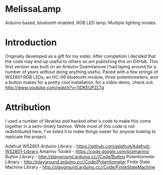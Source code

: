 MelissaLamp
===========

Arduino based, bluetooth enabled, RGB LED lamp. Multiple lighting modes.

Introduction
===========

Originally developed as a gift for my sister, After completion I decided that the code may end up useful to others so am publishing this on GitHub.
This first version was built on an Arduino Duemilanove I had laying around for a number of years without doing anything useful. Paired with a few strings of WS2801 RGB LEDs, an HC-06 bluetooth module, three potentiometers, and a button makes for a pretty cool installation. for a video demo, check out: http://www.youtube.com/watch?v=1iDKEUPZLTg

Attribution
=========

I used a number of libraries and hacked other's code to make this come together in a semi-timely fashion. While most of this code is not redistributed here, I've listed it to make things easier for anyone looking to replicate the project.

Adafruit WS2801 Arduino Library - https://github.com/adafruit/Adafruit-WS2801-Library
Amarino Toolkit - https://code.google.com/p/amarino/
Button Library - http://playground.arduino.cc//Code/Button
Potentiometer Library - http://playground.arduino.cc//Code/Potentiometer
Finite State Machine Library - http://playground.arduino.cc//Code/FiniteStateMachine
